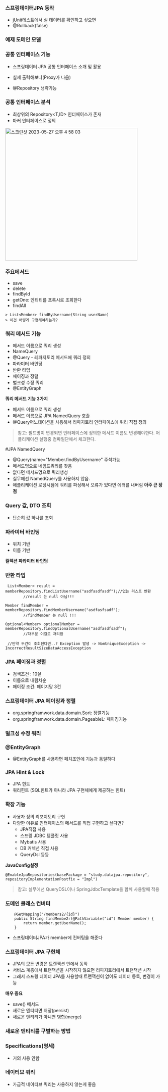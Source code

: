 ### 스프링데이터JPA 동작
- jUnit테스트에서 실 데이터를 확인하고 싶으면
- @Rollback(false) 

### 예제 도메인 모델



### 공통 인터페이스 기능
- 스프링데이터 JPA 공통 인터페이스 소개 및 활용

- 실제 출력해보니(Proxy가 나옴)
- @Repository 생략가능

### 공통 인터페이스 분석
- 최상위의 Repository<T,ID> 인터페이스가 존재
- 마커 인터페이스로 정의

<img width="420" alt="스크린샷 2023-05-27 오후 4 58 03" src="https://github.com/yonghyun123/backend-skills/assets/15208005/bc390bef-8e64-4c78-9ab0-9cefc90a9442">

### 주요메서드
- save
- delete
- findById
- getOne: 엔티티를 프록시로  조회한다
- findAll


```
> List<Member> findByUsername(String userName) 
> 이건 어떻게 구현해야하는가?
```


### 쿼리 메서드 기능
- 메서드 이름으로 쿼리 생성
- NameQuery
- @Query - 레파지토리 메서드에 쿼리 정의
- 파라미터 바인딩
- 반환 타입
- 페이징과 정렬
- 벌크성 수정 쿼리
- @EntityGraph

**쿼리 메서드 기능 3가지**

- 메서드 이름으로 쿼리 생성
- 메서드 이름으로 JPA NamedQuery 호출
- @Query어노테이션을 사용해서 리파지토리 인터페이스에 쿼리 직접 정의


> 참고: 필드명이 변경되면 인터페이스에 정의한 메서드 이름도 변경해야한다. 어플리케이션 실행중 컴파일단에서 체크한다.

#JPA NamedQuery

- @Query(name="Member.findByUsername" 주석가능 
- 메서드명으로 네임드쿼리를 찾음
- 없다면 메서드명으로 쿼리생성
- 실무에선 NamedQuery를 사용하지 않음.
- 애플리케이션 로딩시점에 쿼리를 파싱해서 오류가 있다면 에러를 내버림 **아주 큰 장점**


### Query 값, DTO 조회
- 단순히 값 하나를 조회

### 파라미터 바인딩
- 위치 기반
- 이름 기반

**컬렉션 파라미터 바인딩**

### 반환 타입

```
 List<Member> result = memberRepository.findListUsername("asdfasdfasdf");//없는 리스트 반환
        //result 는 null 아님!!!
        
Member findMember = memberRepository.findMemberUsername("asdfasfsadf");
        //findMember 는 null !!!
        
Optional<Member> optionalMember = memberRepository.findOptionalUsername("asdfasdfsadf");
        //대부분 이걸로 처리함
        
 //만약 두건이 조회된다면..? Exception 발생 -> NonUniqueException ->
IncorrectResultSizeDataAccessException
```

### JPA 페이징과 정렬
- 검색조건 : 10살
- 이름으로 내림차순
- 페이징 조건: 페이지당 3건

### 스프링데이터 JPA 페이징과 정렬
- org.springframwork.data.domain.Sort: 정렬기능
- org.springframwork.data.domain.PageableL: 페이징기능


### 벌크성 수정 쿼리

### @EntityGraph
- @EntityGraph를 사용하면 페치조인에 기능과 동일하다

### JPA Hint & Lock
- JPA 힌트
- 쿼리힌트 (SQL힌트가 아니라 JPA 구현체에게 제공하는 힌트)

### 확장 기능
- 사용자 정의 리포지토리 구현
- 다양한 이유로 인터페이스의 메서드를 직접 구현하고 싶다면?
	- JPA직접 사용
	- 스프링 JDBC 템플릿 사용
	- Mybatis 사용
	- DB 커넥션 직접 사용
	- QueryDsl 등등


**JavaConfig설정**
```
@EnableJpaRepositories(basePackage = "study.datajpa.repository", repositoryImplementationPostfix = "Impl")
```

> 참고: 실무에선 QueryDSL이나 SpringJdbcTemplate을 함께 사용할때 적용


### 도메인 클래스 컨버터
```
    @GetMapping("/members2/{id}")
    public String findMembe2r(@PathVariable("id") Member member) {
        return member.getUserName();
    }
```
- 스프링데이터JPA가 member에 컨버팅을 해준다


### 스프링데이터 JPA 구현체
- JPA의 모든 변경은 트랜잭션 안에서 동작
- 서비스 계층에서 트랜잭션을 시작하지 않으면 리파지토리에서 트랜잭션 시작
- 그래서 스프링 데이터 JPA를 사용할때 트랜잭션이 없어도 데이터 등록, 변경이 가능

**매우 중요**
- save() 메서드
- 새로운 엔티티면 저장(persist)
- 새로운 엔티티가 아니면 병합(merge)

### 새로운 엔티티를 구별하는 방법

### Specifications(명세)
- 거의 사용 안함

### 네이티브 쿼리
- 가급적 네이티브 쿼리는 사용하지 않는게 좋음






